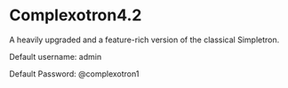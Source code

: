 # Complexotron4.2
A heavily upgraded and a feature-rich version of the classical Simpletron.

Default username: admin

Default Password: @complexotron1
